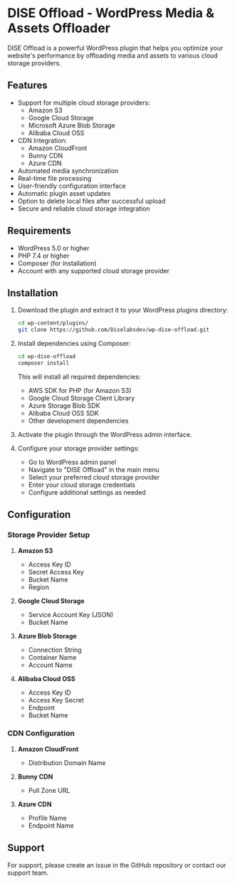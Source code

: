 # DISE Offload - WordPress Media & Assets Offloader

DISE Offload is a powerful WordPress plugin that helps you optimize your website's performance by offloading media and assets to various cloud storage providers.

## Features

- Support for multiple cloud storage providers:
  - Amazon S3
  - Google Cloud Storage
  - Microsoft Azure Blob Storage
  - Alibaba Cloud OSS
- CDN Integration:
  - Amazon CloudFront
  - Bunny CDN
  - Azure CDN
- Automated media synchronization
- Real-time file processing
- User-friendly configuration interface
- Automatic plugin asset updates
- Option to delete local files after successful upload
- Secure and reliable cloud storage integration

## Requirements

- WordPress 5.0 or higher
- PHP 7.4 or higher
- Composer (for installation)
- Account with any supported cloud storage provider

## Installation

1. Download the plugin and extract it to your WordPress plugins directory:
   ```bash
   cd wp-content/plugins/
   git clone https://github.com/Diselabsdev/wp-dise-offload.git
   ```

2. Install dependencies using Composer:
   ```bash
   cd wp-dise-offload
   composer install
   ```
   This will install all required dependencies:
   - AWS SDK for PHP (for Amazon S3)
   - Google Cloud Storage Client Library
   - Azure Storage Blob SDK
   - Alibaba Cloud OSS SDK
   - Other development dependencies

3. Activate the plugin through the WordPress admin interface.

4. Configure your storage provider settings:
   - Go to WordPress admin panel
   - Navigate to "DISE Offload" in the main menu
   - Select your preferred cloud storage provider
   - Enter your cloud storage credentials
   - Configure additional settings as needed

## Configuration

### Storage Provider Setup

1. **Amazon S3**
   - Access Key ID
   - Secret Access Key
   - Bucket Name
   - Region

2. **Google Cloud Storage**
   - Service Account Key (JSON)
   - Bucket Name

3. **Azure Blob Storage**
   - Connection String
   - Container Name
   - Account Name

4. **Alibaba Cloud OSS**
   - Access Key ID
   - Access Key Secret
   - Endpoint
   - Bucket Name

### CDN Configuration

1. **Amazon CloudFront**
   - Distribution Domain Name

2. **Bunny CDN**
   - Pull Zone URL

3. **Azure CDN**
   - Profile Name
   - Endpoint Name

## Support

For support, please create an issue in the GitHub repository or contact our support team.
